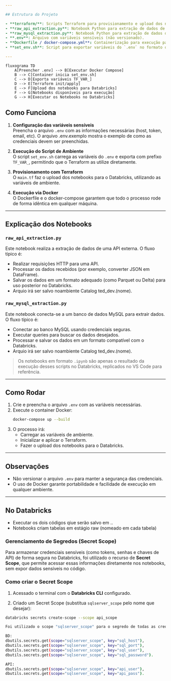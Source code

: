 ```yaml
---

## Estrutura do Projeto

- **terraform/**: Scripts Terraform para provisionamento e upload dos notebooks no Databricks.
- **raw_api_extraction.py**: Notebook Python para extração de dados de uma API.
- **raw_mysql_extraction.py**: Notebook Python para extração de dados de um banco MySQL.
- **.env**: Arquivo com variáveis sensíveis (não versionado).
- **Dockerfile / docker-compose.yml**: Containerização para execução padronizada.
- **set_env.sh**: Script para exportar variáveis do `.env` no formato que o Terraform reconhece.

---
```

```mermaid
fluxograma TD
    A[Preencher .env] --> B[Executar Docker Compose]
    B --> C[Container inicia set_env.sh]
    C --> D[Exporta variáveis TF_VAR_]
    D --> E[Terraform init/apply]
    E --> F[Upload dos notebooks para Databricks]
    F --> G[Notebooks disponíveis para execução]
    G --> H[Executar os Notebooks no Databricks]
```
## Como Funciona

1. **Configuração das variáveis sensíveis**  
   Preencha o arquivo `.env` com as informações necessárias (host, token, email, etc).
   O arquivo .env.exemplo mostra o exemplo de como as credenciais devem ser preenchidas.

2. **Execução do Script de Ambiente**  
   O script `set_env.sh` carrega as variáveis do `.env` e exporta com prefixo `TF_VAR_`, permitindo que o Terraform as utilize diretamente.

3. **Provisionamento com Terraform**  
   O `main.tf` faz o upload dos notebooks para o Databricks, utilizando as variáveis de ambiente.

4. **Execução via Docker**  
   O Dockerfile e o docker-compose garantem que todo o processo rode de forma idêntica em qualquer máquina.

---

## Explicação dos Notebooks

### `raw_api_extraction.py`

Este notebook realiza a extração de dados de uma API externa. O fluxo típico é:
- Realizar requisições HTTP para uma API.
- Processar os dados recebidos (por exemplo, converter JSON em DataFrame).
- Salvar os dados em um formato adequado (como Parquet ou Delta) para uso posterior no Databricks.
- Arquio irá ser salvo noambiente Catalog ted_dev.(nome).

### `raw_mysql_extraction.py`

Este notebook conecta-se a um banco de dados MySQL para extrair dados. O fluxo típico é:
- Conectar ao banco MySQL usando credenciais seguras.
- Executar queries para buscar os dados desejados.
- Processar e salvar os dados em um formato compatível com o Databricks.
- Arquio irá ser salvo noambiente Catalog ted_dev.(nome).

> Os notebooks em formato `.ipynb` são apenas o resultado da execução desses scripts no Databricks, replicados no VS Code para referência.

---

## Como Rodar

1. Crie e preencha o arquivo `.env` com as variáveis necessárias.
2. Execute o container Docker:
   ```sh
   docker-compose up --build
   ```
3. O processo irá:
   - Carregar as variáveis de ambiente.
   - Inicializar e aplicar o Terraform.
   - Fazer o upload dos notebooks para o Databricks.

---

## Observações

- Não versionar o arquivo `.env` para manter a segurança das credenciais.
- O uso de Docker garante portabilidade e facilidade de execução em qualquer ambiente.

---

## No Databricks

- Executar os dois códigos qiue serão salvo em <catalog>.<schema>.<tabela>
- Notebooks criam tabelas em estágio raw (nomeado em cada tabela)

### Gerenciamento de Segredos (Secret Scope)

Para armazenar credenciais sensíveis (como tokens, senhas e chaves de API) de forma segura no Databricks, foi utilizado o recurso de **Secret Scope**, que permite acessar essas informações diretamente nos notebooks, sem expor dados sensíveis no código.

### Como criar o Secret Scope

1. Acessado o terminal com o **Databricks CLI** configurado.

2. Criado um Secret Scope (substitua `sqlserver_scope` pelo nome que desejar):

```bash
databricks secrets create-scope --scope api_scope

Foi utilizado o scope "sqlserver_scope" para o segredo de todas as credenciais do banco de dados Mysql e da API.

BD:
dbutils.secrets.get(scope="sqlserver_scope", key="sql_host"),
dbutils.secrets.get(scope="sqlserver_scope", key="sql_port"),
dbutils.secrets.get(scope="sqlserver_scope", key="sql_user"),
dbutils.secrets.get(scope="sqlserver_scope", key="sql_password").

API:
dbutils.secrets.get(scope="sqlserver_scope", key="api_user"),
dbutils.secrets.get(scope="sqlserver_scope", key="api_pass").
